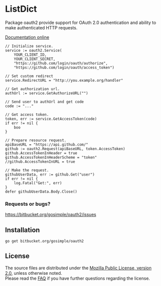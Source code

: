 ListDict
==========

Package oauth2 provide support for OAuth 2.0 authentication and ability
to make authenticated HTTP requests.

[Documentation online](http://godoc.org/bitbucket.org/gosimple/oauth2)

	// Initialize service.
	service := oauth2.Service(
		YOUR_CLIENT_ID,
		YOUR_CLIENT_SECRET,
		"https://github.com/login/oauth/authorize",
		"https://github.com/login/oauth/access_token")

	// Set custom redirect
	service.RedirectURL = "http://you.example.org/handler"

	// Get authorization url.
	authUrl := service.GetAuthorizeURL("")

	// Send user to authUrl and get code
	code := "..."

	// Get access token.
	token, err := service.GetAccessToken(code)
	if err != nil {
		boo
	}

	// Prepare resource request.
	apiBaseURL = "https://api.github.com/"
	github := oauth2.Request(apiBaseURL, token.AccessToken)
	github.AccessTokenInHeader = true
	github.AccessTokenInHeaderScheme = "token"
	//github.AccessTokenInURL = true

	// Make the request.
	githubUserData, err := github.Get("user")
	if err != nil {
		log.Fatal("Get:", err)
	}
	defer githubUserData.Body.Close()

### Requests or bugs? 
<https://bitbucket.org/gosimple/oauth2/issues>

## Installation

	go get bitbucket.org/gosimple/oauth2

## License

The source files are distributed under the 
[Mozilla Public License, version 2.0](http://mozilla.org/MPL/2.0/),
unless otherwise noted.  
Please read the [FAQ](http://www.mozilla.org/MPL/2.0/FAQ.html)
if you have further questions regarding the license.
